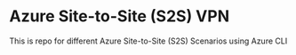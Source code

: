 # Azure Site-to-Site (S2S) VPN
This is repo for different Azure Site-to-Site (S2S) Scenarios using Azure CLI
